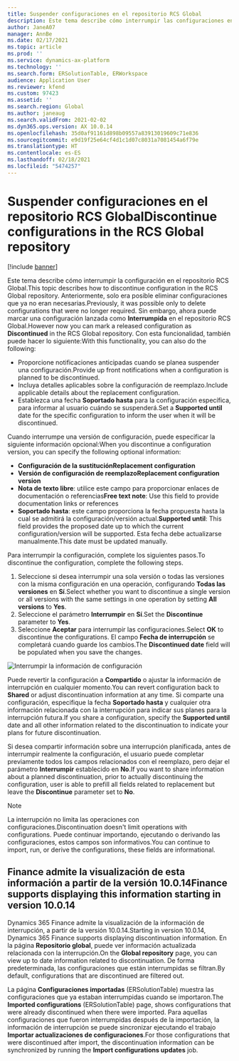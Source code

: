 ```yaml
---
title: Suspender configuraciones en el repositorio RCS Global
description: Este tema describe cómo interrumpir las configuraciones en el repositorio RCS Global.
author: JaneA07
manager: AnnBe
ms.date: 02/17/2021
ms.topic: article
ms.prod: ''
ms.service: dynamics-ax-platform
ms.technology: ''
ms.search.form: ERSolutionTable, ERWorkspace
audience: Application User
ms.reviewer: kfend
ms.custom: 97423
ms.assetid: ''
ms.search.region: Global
ms.author: janeaug
ms.search.validFrom: 2021-02-02
ms.dyn365.ops.version: AX 10.0.14
ms.openlocfilehash: 35d0af91161d898b09557a83913019609c71e836
ms.sourcegitcommit: e9d19f25e64cf4d1c1d07c8031a7081454a6f79e
ms.translationtype: HT
ms.contentlocale: es-ES
ms.lasthandoff: 02/18/2021
ms.locfileid: "5474257"
---
```

# <a name="discontinue-configurations-in-the-rcs-global-repository"></a><span data-ttu-id="c63cd-103">Suspender configuraciones en el repositorio RCS Global</span><span class="sxs-lookup"><span data-stu-id="c63cd-103">Discontinue configurations in the RCS Global repository</span></span>

[!include [banner](../includes/banner.md)]

<span data-ttu-id="c63cd-104">Este tema describe cómo interrumpir la configuración en el repositorio RCS Global.</span><span class="sxs-lookup"><span data-stu-id="c63cd-104">This topic describes how to discontinue configuration in the RCS Global repository.</span></span> <span data-ttu-id="c63cd-105">Anteriormente, solo era posible eliminar configuraciones que ya no eran necesarias.</span><span class="sxs-lookup"><span data-stu-id="c63cd-105">Previously, it was possible only to delete configurations that were no longer required.</span></span> <span data-ttu-id="c63cd-106">Sin embargo, ahora puede marcar una configuración lanzada como **Interrumpida** en el repositorio RCS Global.</span><span class="sxs-lookup"><span data-stu-id="c63cd-106">However now you can mark a released configuration as **Discontinued** in the RCS Global repository.</span></span> <span data-ttu-id="c63cd-107">Con esta funcionalidad, también puede hacer lo siguiente:</span><span class="sxs-lookup"><span data-stu-id="c63cd-107">With this functionality, you can also do the following:</span></span> 
 
 - <span data-ttu-id="c63cd-108">Proporcione notificaciones anticipadas cuando se planea suspender una configuración.</span><span class="sxs-lookup"><span data-stu-id="c63cd-108">Provide up front notifications when a configuration is planned to be discontinued.</span></span>
 - <span data-ttu-id="c63cd-109">Incluya detalles aplicables sobre la configuración de reemplazo.</span><span class="sxs-lookup"><span data-stu-id="c63cd-109">Include applicable details about the replacement configuration.</span></span>
 - <span data-ttu-id="c63cd-110">Establezca una fecha **Soportado hasta** para la configuración específica, para informar al usuario cuándo se suspenderá.</span><span class="sxs-lookup"><span data-stu-id="c63cd-110">Set a **Supported until** date for the specific configuration to inform the user when it will be discontinued.</span></span>

<span data-ttu-id="c63cd-111">Cuando interrumpe una versión de configuración, puede especificar la siguiente información opcional:</span><span class="sxs-lookup"><span data-stu-id="c63cd-111">When you discontinue a configuration version, you can specify the following optional information:</span></span>

  - <span data-ttu-id="c63cd-112">**Configuración de la sustitución**</span><span class="sxs-lookup"><span data-stu-id="c63cd-112">**Replacement configuration**</span></span>
  - <span data-ttu-id="c63cd-113">**Versión de configuración de reemplazo**</span><span class="sxs-lookup"><span data-stu-id="c63cd-113">**Replacement configuration version**</span></span>
  - <span data-ttu-id="c63cd-114">**Nota de texto libre**: utilice este campo para proporcionar enlaces de documentación o referencias</span><span class="sxs-lookup"><span data-stu-id="c63cd-114">**Free text note**: Use this field to provide documentation links or references</span></span>
  - <span data-ttu-id="c63cd-115">**Soportado hasta**: este campo proporciona la fecha propuesta hasta la cual se admitirá la configuración/versión actual.</span><span class="sxs-lookup"><span data-stu-id="c63cd-115">**Supported until**: This field provides the proposed date up to which the current configuration/version will be supported.</span></span> <span data-ttu-id="c63cd-116">Esta fecha debe actualizarse manualmente.</span><span class="sxs-lookup"><span data-stu-id="c63cd-116">This date must be updated manually.</span></span>
  
<span data-ttu-id="c63cd-117">Para interrumpir la configuración, complete los siguientes pasos.</span><span class="sxs-lookup"><span data-stu-id="c63cd-117">To discontinue the configuration, complete the following steps.</span></span> 

1. <span data-ttu-id="c63cd-118">Seleccione si desea interrumpir una sola versión o todas las versiones con la misma configuración en una operación, configurando **Todas las versiones** en **Sí**.</span><span class="sxs-lookup"><span data-stu-id="c63cd-118">Select whether you want to discontinue a single version or all versions with the same settings in one operation by setting **All versions** to **Yes**.</span></span> 
2. <span data-ttu-id="c63cd-119">Seleccione el parámetro **Interrumpir** en **Sí**.</span><span class="sxs-lookup"><span data-stu-id="c63cd-119">Set the **Discontinue** parameter to **Yes**.</span></span>
3. <span data-ttu-id="c63cd-120">Seleccione **Aceptar** para interrumpir las configuraciones.</span><span class="sxs-lookup"><span data-stu-id="c63cd-120">Select **OK** to discontinue the configurations.</span></span> <span data-ttu-id="c63cd-121">El campo **Fecha de interrupción** se completará cuando guarde los cambios.</span><span class="sxs-lookup"><span data-stu-id="c63cd-121">The **Discontinued date** field will be populated when you save the changes.</span></span>

![Interrumpir la información de configuración](media/Discontinue-details-2.png)
  
<span data-ttu-id="c63cd-123">Puede revertir la configuración a **Compartido** o ajustar la información de interrupción en cualquier momento.</span><span class="sxs-lookup"><span data-stu-id="c63cd-123">You can revert configuration back to **Shared** or adjust discontinuation information at any time.</span></span> <span data-ttu-id="c63cd-124">Si comparte una configuración, especifique la fecha **Soportado hasta** y cualquier otra información relacionada con la interrupción para indicar sus planes para la interrupción futura.</span><span class="sxs-lookup"><span data-stu-id="c63cd-124">If you share a configuration, specify the **Supported until** date and all other information related to the discontinuation to indicate your plans for future discontinuation.</span></span>

<span data-ttu-id="c63cd-125">Si desea compartir información sobre una interrupción planificada, antes de interrumpir realmente la configuración, el usuario puede completar previamente todos los campos relacionados con el reemplazo, pero dejar el parámetro **Interrumpir** establecido en **No**.</span><span class="sxs-lookup"><span data-stu-id="c63cd-125">If you want to share information about a planned discontinuation, prior to actually discontinuing the configuration, user is able to prefill all fields related to replacement but leave the **Discontinue** parameter set to **No**.</span></span>

> [!NOTE]
> <span data-ttu-id="c63cd-126">La interrupción no limita las operaciones con configuraciones.</span><span class="sxs-lookup"><span data-stu-id="c63cd-126">Discontinuation doesn't limit operations with configurations.</span></span> <span data-ttu-id="c63cd-127">Puede continuar importando, ejecutando o derivando las configuraciones, estos campos son informativos.</span><span class="sxs-lookup"><span data-stu-id="c63cd-127">You can continue to import, run, or derive the configurations, these fields are informational.</span></span>

## <a name="finance-supports-displaying-this-information-starting-in-version-10014"></a><span data-ttu-id="c63cd-128">Finance admite la visualización de esta información a partir de la versión 10.0.14</span><span class="sxs-lookup"><span data-stu-id="c63cd-128">Finance supports displaying this information starting in version 10.0.14</span></span>

<span data-ttu-id="c63cd-129">Dynamics 365 Finance admite la visualización de la información de interrupción, a partir de la versión 10.0.14.</span><span class="sxs-lookup"><span data-stu-id="c63cd-129">Starting in version 10.0.14, Dynamics 365 Finance supports displaying discontinuation information.</span></span> <span data-ttu-id="c63cd-130">En la página **Repositorio global**, puede ver información actualizada relacionada con la interrupción.</span><span class="sxs-lookup"><span data-stu-id="c63cd-130">On the **Global repository** page, you can view up to date information related to discontinuation.</span></span> <span data-ttu-id="c63cd-131">De forma predeterminada, las configuraciones que están interrumpidas se filtran.</span><span class="sxs-lookup"><span data-stu-id="c63cd-131">By default, configurations that are discontinued are filtered out.</span></span>
  
<span data-ttu-id="c63cd-132">La página **Configuraciones importadas** (ERSolutionTable) muestra las configuraciones que ya estaban interrumpidas cuando se importaron.</span><span class="sxs-lookup"><span data-stu-id="c63cd-132">The **Imported configurations** (ERSolutionTable) page, shows configurations that were already discontinued when there were imported.</span></span> <span data-ttu-id="c63cd-133">Para aquellas configuraciones que fueron interrumpidas después de la importación, la información de interrupción se puede sincronizar ejecutando el trabajo **Importar actualizaciones de configuraciones**.</span><span class="sxs-lookup"><span data-stu-id="c63cd-133">For those configurations that were discontinued after import, the discontinuation information can be synchronized by running the **Import configurations updates** job.</span></span>


